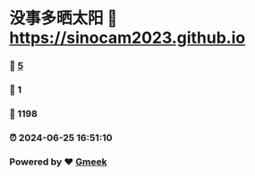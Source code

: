# 没事多晒太阳 :link: https://sinocam2023.github.io 
### :page_facing_up: [5](https://sinocam2023.github.io/tag.html) 
### :speech_balloon: 1 
### :hibiscus: 1198 
### :alarm_clock: 2024-06-25 16:51:10 
### Powered by :heart: [Gmeek](https://github.com/Meekdai/Gmeek)
